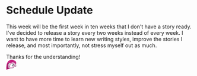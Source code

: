 # Schedule Update

This week will be the first week in ten weeks that I don't have a story ready. I've decided to release a story every two weeks instead of every week. I want to have more time to learn new writing styles, improve the stories I release, and most importantly, not stress myself out as much.

Thanks for the understanding!  
![:pinkiecrazy:](../../../emotes/pinkiecrazy.png)

